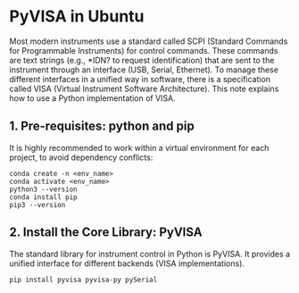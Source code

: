 # PyVISA in Ubuntu 

Most modern instruments use a standard called SCPI (Standard Commands for Programmable Instruments) for control commands. These commands are text strings (e.g., *IDN? to request identification) that are sent to the instrument through an interface (USB, Serial, Ethernet).
To manage these different interfaces in a unified way in software, there is a specification called VISA (Virtual Instrument Software Architecture). This note explains how to use a Python implementation of VISA.

## 1. Pre-requisites: python and pip
It is highly recommended to work within a virtual environment for each project, to avoid dependency conflicts:

```
conda create -n <env_name>
conda activate <env_name>
python3 --version
conda install pip
pip3 --version
```

## 2. Install the Core Library: PyVISA
The standard library for instrument control in Python is PyVISA. It provides a unified interface for different backends (VISA implementations). 

```
pip install pyvisa pyvisa-py pySerial
```
